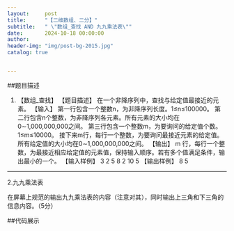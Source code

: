 ```yaml
---
layout:     post
title:      "【二维数组、二分】"
subtitle:   " \"数组_查找 AND 九九乘法表\""
date:       2024-10-18 00:00:00
author:     
header-img: "img/post-bg-2015.jpg"
catalog: true


---
```


##题目描述
1. 【数组_查找】
【题目描述】
在一个非降序列中，查找与给定值最接近的元素。
【输入】
第一行包含一个整数n，为非降序列长度。1≤n≤100000。
第二行包含n个整数，为非降序列各元素。所有元素的大小均在0∼1,000,000,000之间。
第三行包含一个整数m，为要询问的给定值个数。1≤m≤10000。
接下来m行，每行一个整数，为要询问最接近元素的给定值。所有给定值的大小均在0∼1,000,000,000之间。
【输出】
m 行，每行一个整数，为最接近相应给定值的元素值，保持输入顺序。若有多个值满足条件，输出最小的一个。
【输入样例】
3
2 5 8
2
10
5
【输出样例】
8
5
---

2.九九乘法表

在屏幕上规范的输出九九乘法表的内容（注意对其），同时输出上三角和下三角的信息内容。（5分）

##代码展示